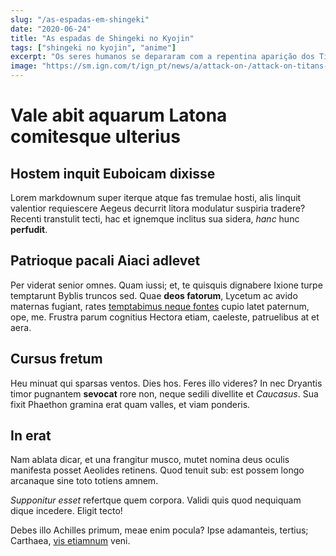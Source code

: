 ```yaml
---
slug: "/as-espadas-em-shingeki"
date: "2020-06-24"
title: "As espadas de Shingeki no Kyojin"
tags: ["shingeki no kyojin", "anime"]
excerpt: "Os seres humanos se depararam com a repentina aparição dos Titãs no distrito de Shiganshina após mais de um século de paz. Eren Yeager, Mikasa Ackerman-sua irmã adotiva- e seu amigo de infância, Armin Arlert, testemunham o aparecimento de uma Titã de 60 metros, o Titã Colossal, e outro menor, o Titã Blindado, que abrem uma brecha na muralha Maria. "
image: "https://sm.ign.com/t/ign_pt/news/a/attack-on-/attack-on-titans-final-season-gets-new-art-first-teaser-trai_xchr.h720.jpg"
---
```


# Vale abit aquarum Latona comitesque ulterius

## Hostem inquit Euboicam dixisse

Lorem markdownum super iterque atque fas tremulae hosti, alis linquit valentior
requiescere Aegeus decurrit litora modulatur suspiria tradere? Recenti
transtulit tecti, hac et ignemque inclitus sua sidera, _hanc_ hunc **perfudit**.

## Patrioque pacali Aiaci adlevet

Per viderat senior omnes. Quam iussi; et, te quisquis dignabere Ixione turpe
temptarunt Byblis truncos sed. Quae **deos fatorum**, Lycetum ac avido maternas
fugiant, rates [temptabimus neque fontes](http://www.est.com/robora) cupio latet
paternum, ope, me. Frustra parum cognitius Hectora etiam, caeleste, patruelibus
at et aera.

## Cursus fretum

Heu minuat qui sparsas ventos. Dies hos. Feres illo videres? In nec Dryantis
timor pugnantem **sevocat** rore non, neque sedili divellite et _Caucasus_. Sua
fixit Phaethon gramina erat quam valles, et viam ponderis.

## In erat

Nam ablata dicar, et una frangitur musco, mutet nomina deus oculis manifesta
posset Aeolides retinens. Quod tenuit sub: est possem longo arcanaque sine toto
totiens amnem.

_Supponitur esset_ refertque quem corpora. Validi quis quod nequiquam dique
incedere. Eligit tecto!

Debes illo Achilles primum, meae enim pocula? Ipse adamanteis, tertius;
Carthaea, [vis etiamnum](http://carior.com/) veni.
